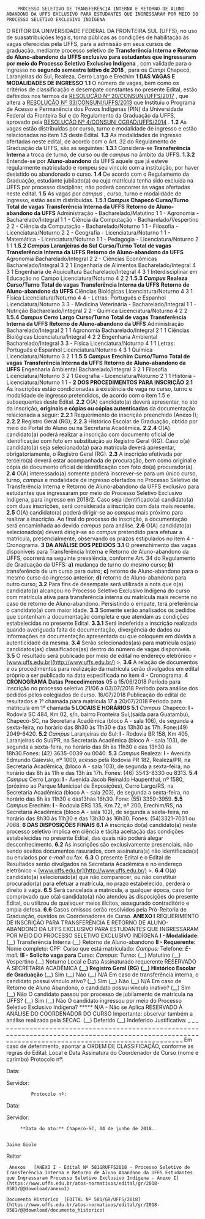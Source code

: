         PROCESSO SELETIVO DE TRANSFERÊNCIA INTERNA E RETORNO DE ALUNO ABANDONO DA UFFS EXCLUSIVO PARA ESTUDANTES QUE INGRESSARAM POR MEIO DO PROCESSO SELETIVO EXCLUSIVO INDÍGENA  

 O REITOR DA UNIVERSIDADE FEDERAL DA FRONTEIRA SUL (UFFS), no uso de suasatribuições legais, torna públicas as condições de habilitação às vagas oferecidas pela UFFS, para a admissão em seus cursos de graduação, mediante processo seletivo de **Transferência Interna e Retorno de Aluno-abandono da UFFS exclusivo para estudantes que ingressaram por meio do Processo Seletivo Exclusivo Indígena** , com validade para o ingresso no **segundo semestre letivo de 2018** , para os *Campi* Chapecó, Laranjeiras do Sul, Realeza, Cerro Largo e Erechim  **1 DAS VAGAS E MODALIDADES DE INGRESSO**  **1.1** O número de vagas, bem como os critérios de classificação e desempate constantes no presente Edital, estão definidos nos termos da [RESOLUÇÃO Nº 20/CONSUNI/UFFS/2017](https://www.uffs.edu.br/atos-normativos/resolucao/consuni/2017-0020)  , que altera a [RESOLUÇÃO Nº 33/CONSUNI/UFFS/2013](https://www.uffs.edu.br/atos-normativos/resolucao/consuni/2013-0033)  que Instituiu o Programa de Acesso e Permanência dos Povos Indígenas (PIN) da Universidade Federal da Fronteira Sul e do Regulamento da Graduação da UFFS, aprovado pela [RESOLUÇÃO Nº 4/CONSUNI CGRAD/UFFS/2014](https://www.uffs.edu.br/atos-normativos/resolucao/consunicgrad/2014-0004)  . **1.2** As vagas estão distribuídas por curso, turno e modalidade de ingresso e estão relacionadas no item 1.5 deste Edital. **1.3** As modalidades de ingresso ofertadas neste edital, de acordo com o Art. 32 do Regulamento de Graduação da UFFS, são as seguintes: **1.3.1** Considera-se **Transferência Interna**  a troca de turno, de curso ou de *campus* no âmbito da UFFS. **1.3.2** Entende-se por **Aluno-abandono** da UFFS aquele que já esteve regularmente matriculado e rompeu seu vínculo com a instituição, por haver desistido ou abandonado o curso. **1.4** De acordo com o Regulamento da Graduação, estudante jubilado(a) ou cuja matrícula tenha sido excluída na UFFS por processo disciplinar, não poderá concorrer às vagas ofertadas neste edital. **1.5** As vagas por *campus* , curso, turno e modalidade de ingresso, estão assim distribuídas. **1.5.1 *Campus* Chapecó**      **Curso/Turno**    **Total de vagas**    **Transferência Interna da UFFS**     **Retorno de Aluno-abandono da UFFS**      Administração - Bacharelado/Matutino   1   1   -     Agronomia - Bacharelado/Integral   1   1   -     Ciência da Computação - Bacharelado/Vespertino   2   2   -     Ciência da Computação - Bacharelado/Noturno   1   1   -     Filosofia - Licenciatura/Noturno   2   2   -     Geografia - Licenciatura/Noturno   1   1   -     Matemática - Licenciatura/Noturno   1   1   -     Pedagogia - Licenciatura/Noturno   2   1   1     **1.5.2 *Campus* Laranjeiras do Sul**      **Curso/Turno**    **Total de vagas**    **Transferência Interna da UFFS**     **Retorno de Aluno-abandono da UFFS**      Agronomia Bacharelado/Integral   2   2   -     Ciências Econômicas Bacharelado/Integral   3   2   1     Engenharia de Alimentos Bacharelado/Integral   4   3   1     Engenharia de Aquicultura Bacharelado/Integral   4   3   1     Interdisciplinar em Educação no Campo Licenciatura/Noturno   4   2   2     **1.5.3 *Campus* Realeza**      **Curso/Turno**    **Total de vagas**    **Transferência Interna da UFFS**     **Retorno de Aluno-abandono da UFFS**      Ciências Biológicas Licenciatura/Noturno   4   3   1     Física Licenciatura/Noturno   4   4   -     Letras: Português e Espanhol Licenciatura/Noturno   3   3   -     Medicina Veterinária - Bacharelado/Integral   1   1   -     Nutrição Bacharelado/Integral   2   2   -     Química Licenciatura/Noturno   4   2   2     **1.5.4 *Campus* Cerro Largo**      **Curso/Turno**    **Total de vagas**    **Transferência Interna da UFFS**     **Retorno de Aluno-abandono da UFFS**      Administração Bacharelado/Integral   2   1   1     Agronomia Bacharelado/Integral   2   1   1     Ciências Biológicas Licenciatura/Integral   4   2   2     Engenharia Ambiental Bacharelado/Integral   3   3   -     Física Licenciatura/Noturno   4   1   1     Letras: Português e Espanhol Licenciatura/Noturno   4   3   1     Química Licenciatura/Noturno   3   2   1     **1.5.5 *Campus* Erechim**      **Curso/Turno**    **Total de vagas**    **Transferência Interna da UFFS**     **Retorno de Aluno-abandono da UFFS**      Engenharia Ambiental Bacharelado/Integral   3   2   1     Filosofia Licenciatura/Noturno   3   2   1     Geografia - Licenciatura/Noturno   2   1   1     História - Licenciatura/Noturno   1   1   -      **2 DOS PROCEDIMENTOS PARA INSCRIÇÃO**  **2.1** As inscrições estão condicionadas à existência de vaga no curso, turno e modalidade de ingresso pretendidos, de acordo com o item 1.5 e subsequentes deste Edital. **2.2** O(A) candidato(a) deverá apresentar, no ato da inscrição, **originais e cópias ou cópias autenticadas** da documentação relacionada a seguir: **2.2.1** Requerimento de inscrição preenchido (Anexo I); **2.2.2** Registro Geral (RG); **2.2.3** Histórico Escolar de Graduação, obtido por meio do Portal do Aluno ou na Secretaria Acadêmica. **2.2.4** O(A) candidato(a) poderá realizar a inscrição com documento oficial de identificação com foto em substituição ao Registro Geral (RG). Caso o(a) candidato(a) seja selecionado(a) para matrícula deverá apresentar, obrigatoriamente, o Registro Geral (RG). **2.3** A inscrição efetivada por terceiro(a) deverá estar acompanhada de procuração, bem como original e cópia de documento oficial de identificação com foto do(a) procurador(a). **2.4** O(A) interessado(a) somente poderá inscrever-se para um único curso, turno, *campus* e modalidade de ingresso ofertados no Processo Seletivo de Transferência Interna e Retorno de Aluno-abandono da UFFS exclusivo para estudantes que ingressaram por meio do Processo Seletivo Exclusivo Indígena, para ingresso em 2018/2. Caso seja identificado(a) candidato(a) com duas inscrições, será considerada a inscrição com data mais recente. **2.5** O(A) candidato(a) poderá dirigir-se ao *campus* mais próximo para realizar a inscrição. Ao final do processo de inscrição, a documentação será encaminhada ao devido *campus* para análise. **2.6** O(A) candidato(a) selecionado(a) deverá dirigir-se ao *campus* pretendido para efetuar a matrícula, presencialmente, observando os prazos estipulados no item 4 - Cronograma.  **3 DA ANÁLISE DOS PEDIDOS**  **3.1** O preenchimento das vagas disponíveis para Transferência Interna e Retorno de Aluno-abandono da UFFS, ocorrerá na seguinte prevalência, conforme Art. 34 do Regulamento de Graduação da UFFS: **a)** mudança de turno do mesmo curso; **b)** transferência de um curso para outro; **c)** retorno de Aluno-abandono para o mesmo curso do ingresso anterior; **d)** retorno de Aluno-abandono para outro curso; **3.2** Para fins de desempate será utilizada a nota que o(a) candidato(a) alcançou no Processo Seletivo Exclusivo Indígena do curso com matrícula ativa para transferência interna ou matrícula mais recente no caso de retorno de Aluno-abandono. Persistindo o empate, terá preferência o candidato(a) com maior idade. **3.3** Somente serão analisados os pedidos que contenham a documentação completa e que atendam as condições estabelecidas no presente Edital. **3.3.1** Será indeferida a inscrição realizada quando averiguada falta de documentação, divergência de dados ou informações na documentação apresentada ou que coloquem em dúvida a autenticidade da mesma. **3.4** Serão selecionados(as) para matrícula os(as) candidatos(as) classificados(as) dentro do número de vagas disponíveis. **3.5** O resultado será publicado por meio de edital no endereço eletrônico < [www.uffs.edu.br](http://www.uffs.edu.br/)  >. **3.6** A relação de documentos e os procedimentos para realização da matrícula serão divulgados em edital próprio a ser publicado na data especificada no item 4 - Cronograma.  **4 CRONOGRAMA**      **Datas**    **Procedimentos**      05 a 15/06/2018   Período para inscrição no processo seletivo     21/06 a 03/07/2018   Período para análise dos pedidos pelos colegiados de curso.     16/07/2018   Publicação do edital de resultados e 1ª chamada para matrícula     17 a 20/07/2018   Período para matrícula em 1ª chamada      **5 LOCAIS E HORÁRIOS**  **5.1**  *Campus* Chapecó: **I -** Rodovia SC 484, Km 02, s/n, bairro Fronteira Sul,(saída para Guatambu), Chapecó-SC, na Secretaria Acadêmica (bloco A - sala 106), de   segunda a   sexta-feira, no horário das 8h30 às 11h30 e das 13h30 às 17h. Fone:(49) 2049-6420. **5.2**  *Campus* Laranjeiras do Sul: **I -** Rodovia BR 158, Km 405, Laranjeiras do Sul/PR, na Secretaria Acadêmica (bloco A - sala 103), de   segunda a   sexta-feira, no horário das 8h às 11h30 e das 13h30 às 18h30.Fones: (42) 3635-0039 ou 0040. **5.3**  *Campus* Realeza: **I -** Avenida Edmundo Gaievski, nº 1000, acesso pela Rodovia PR 182, Realeza/PR, na Secretaria Acadêmica, (bloco A - sala 103), de   segunda a   sexta-feira, no horário das 8h às 11h e das 13h às 17h. Fones: (46) 3543-8330 ou 8313. **5.4**  *Campus* Cerro Largo: **I -** Avenida Jacob Reinaldo Haupenthal, nº 1580, (próximo ao Parque Municipal de Exposições), Cerro Largo/RS, na Secretaria Acadêmica (bloco A - sala 203), de   segunda a   sexta-feira, no horário das 8h às 11h30 e das13hàs 16h30. Fone: (55) 3359-3959. **5.5**  *Campus* Erechim: **I -** Rodovia ERS 135, Km 72, nº 200, Erechim/RS, na Secretaria Acadêmica (bloco A - sala 102), de   segunda a   sexta-feira, no horário das 8h30 às 11h30 e das 13h30 às 16h30. Fones: (54)3321-7031 ou 7068.  **6 DAS DISPOSIÇÕES FINAIS**  **6.1** A inscrição do(a) candidato(a) neste processo seletivo implica em ciência e tácita aceitação das condições estabelecidas no presente Edital, das quais não poderá alegar desconhecimento. **6.2** As inscrições são exclusivamente presenciais, não sendo aceitos documentos rasurados, com assinatura(s) não identificada(s) ou enviados por *e-mail* ou fax. **6.3** O presente Edital e o Edital de Resultados serão divulgados na Secretaria Acadêmica e no endereço eletrônico < [www.uffs.edu.br](http://www.uffs.edu.br/)  >. **6.4** O(a) candidato(a) selecionado(a) que não comparecer, ou não constituir procurador(a) para efetuar a matrícula, no prazo estabelecido, perderá o direito à vaga. **6.5** Será cancelada a matrícula, a qualquer época, caso for comprovado que o(a) candidato(a) não atendeu às disposições do presente Edital, ou utilizou de quaisquer meios ilícitos, assegurado contraditório e ampla defesa. **6.6** Casos omissos serão resolvidos pela Pró-Reitoria de Graduação, ouvidos os Coordenadores de Curso.   **ANEXO I**   REQUERIMENTO DE INSCRIÇÃO PARA TRANSFERÊNCIA E RETORNO DE ALUNO-ABANDONO DA UFFS EXCLUSIVO PARA ESTUDANTES QUE INGRESSARAM POR MEIO DO PROCESSO SELETIVO EXCLUSIVO INDÍGENA  **I - Modalidade:**      (\_\_) Transferência Interna   (\_\_) Retorno de Aluno-abandono     **II - Requerente:**      Nome completo:     CPF:     Curso que está matriculado:     *Campus:*      Telefone:   *E-mail:*      **III - Solicito vaga para**      Curso:     *Campus:*      Turno:   (\_\_) Matutino   (\_\_) Vespertino   (\_\_) Noturno         Local e Data   Assinaturado requerente   RESERVADO À SECRETARIA ACADÊMICA     **(\_\_) Registro Geral (RG)**    **(\_\_) Histórico Escolar de Graduação**      (\_\_) Sim (\_\_) Não (\_\_) N/A   Em caso de transferência interna, o candidato possui vínculo ativo?     (\_\_) Sim (\_\_) Não (\_\_) N/A   Em caso de Retorno de Aluno Abandono, o candidato possui vínculo inativo?     (\_\_) Sim (\_\_) Não   O candidato passou por processo de jubilamento de matrícula na UFFS?     (\_\_) Sim (\_\_) Não   O candidato ingressou por meio do Processo Seletivo Exclusivo Indígena?     ***** N/A - Não se Aplica   RESERVADO À ANÁLISE DO COORDENADOR DO CURSO Importante: observar também a análise realizada pela SECAC.     (\_\_) Deferido   (\_\_) Indeferido     Justificativa: \_ \_ \_ \_ \_ \_ \_ \_ \_ \_ \_ \_ \_ \_ \_ \_ \_ \_ \_ \_ \_ \_ \_ \_ \_ \_ \_ \_ \_ \_ \_ \_ \_ \_ \_ \_ \_ \_ \_ \_ \_ \_ \_ \_  \_ \_ \_ \_ \_ \_ \_ \_ \_ \_ \_ \_ \_ \_ \_ \_ \_ \_ \_ \_ \_ \_ \_ \_ \_ \_ \_ \_ \_ \_ \_ \_ \_ \_ \_ \_ \_ \_ \_ \_ \_ \_ \_ \_ \_ \_ \_ \_ \_ \_ \_ \_ \_ \_ \_ \_ \_ \_ \_ \_ \_ \_ \_ \_ \_ \_ \_ \_ \_ \_ \_ \_ \_ \_ \_ \_ \_ \_ \_ \_ \_ \_ \_ \_ \_ \_ \_ \_ \_ \_ \_ \_ \_ \_ \_ \_ \_ \_ \_ \_ \_ \_ Em caso de deferimento, apontar a ORDEM DE CLASSIFICAÇÃO, conforme as regras do Edital:   Local e Data   Assinatura do Coordenador de Curso (nome e carimbo)      Protocolo nº:

   Data:

   Servidor:

             Protocolo nº:

   Data:

   Servidor:

         **Data do ato:** Chapecó-SC, 04 de junho de 2018.   
 

    Jaime Giolo   
 Reitor 

     Anexos   [ANEXO I - Edital Nº 581GRUFFS2018 - Processo Seletivo de Transferência Interna e Retorno de Aluno Abandono da UFFS Estudantes que Ingressaram Processo Seletivo Exclusivo Indígena - Anexo I](https://www.uffs.edu.br/atos-normativos/edital/gr/2018-0581/@@download/anexo1)  

    Documento Histórico  [EDITAL Nº 581/GR/UFFS/2018](https://www.uffs.edu.br/atos-normativos/edital/gr/2018-0581/@@download/documento_historico)     
      